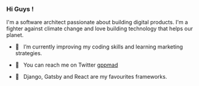 ### Hi Guys ! 

I'm a software architect passionate about building digital products. I'm a fighter against climate change and love building technology that helps our planet.

- 🌱  &nbsp; I’m currently improving my coding skills and learning marketing strategies.

- 💬  &nbsp; You can reach me on Twitter [gppmad](https://twitter.com/gppmad) 

- 🧰 &nbsp; Django, Gatsby and React are my favourites frameworks. 
